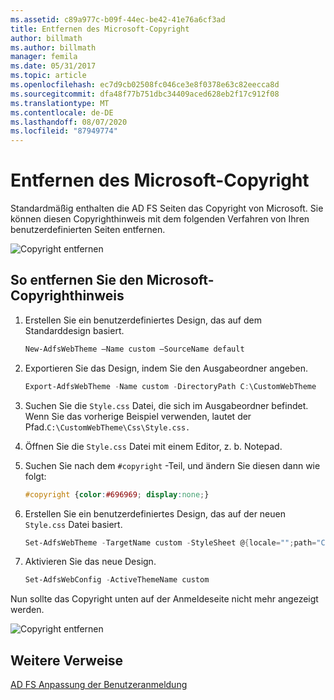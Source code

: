 ```yaml
---
ms.assetid: c89a977c-b09f-44ec-be42-41e76a6cf3ad
title: Entfernen des Microsoft-Copyright
author: billmath
ms.author: billmath
manager: femila
ms.date: 05/31/2017
ms.topic: article
ms.openlocfilehash: ec7d9cb02508fc046ce3e8f0378e63c82eecca8d
ms.sourcegitcommit: dfa48f77b751dbc34409aced628eb2f17c912f08
ms.translationtype: MT
ms.contentlocale: de-DE
ms.lasthandoff: 08/07/2020
ms.locfileid: "87949774"
---
```

# <a name="remove-the-microsoft-copyright"></a>Entfernen des Microsoft-Copyright



Standardmäßig enthalten die AD FS Seiten das Copyright von Microsoft. Sie können diesen Copyrighthinweis mit dem folgenden Verfahren von Ihren benutzerdefinierten Seiten entfernen.

![Copyright entfernen](media/AD-FS-user-sign-in-customization/ADFS_Blue_Custom1.png)

## <a name="to-remove-the-microsoft-copyright"></a>So entfernen Sie den Microsoft-Copyrighthinweis

1. Erstellen Sie ein benutzerdefiniertes Design, das auf dem Standarddesign basiert.

   ```powershell
   New-AdfsWebTheme –Name custom –SourceName default
   ```

2. Exportieren Sie das Design, indem Sie den Ausgabeordner angeben.

   ```powershell
   Export-AdfsWebTheme -Name custom -DirectoryPath C:\CustomWebTheme
   ```

3. Suchen Sie die `Style.css` Datei, die sich im Ausgabeordner befindet. Wenn Sie das vorherige Beispiel verwenden, lautet der Pfad.`C:\CustomWebTheme\Css\Style.css.`

4. Öffnen Sie die `Style.css` Datei mit einem Editor, z. b. Notepad.

5. Suchen Sie nach dem `#copyright` -Teil, und ändern Sie diesen dann wie folgt:

   ```css
   #copyright {color:#696969; display:none;}
   ```

6. Erstellen Sie ein benutzerdefiniertes Design, das auf der neuen `Style.css` Datei basiert.

   ```powershell
   Set-AdfsWebTheme -TargetName custom -StyleSheet @{locale="";path="C:\customWebTheme\css\style.css"}
   ```

7. Aktivieren Sie das neue Design.

   ```powershell
   Set-AdfsWebConfig -ActiveThemeName custom
   ```

Nun sollte das Copyright unten auf der Anmeldeseite nicht mehr angezeigt werden.

![Copyright entfernen](media/AD-FS-user-sign-in-customization/ADFS_Blue_Custom1a.png)

## <a name="additional-references"></a>Weitere Verweise
[AD FS Anpassung der Benutzeranmeldung](AD-FS-user-sign-in-customization.md)

